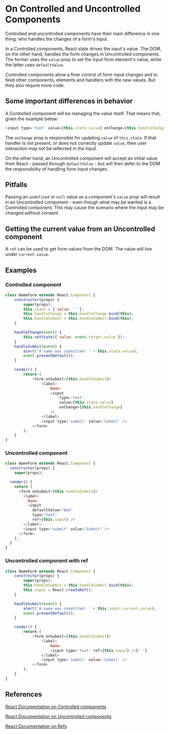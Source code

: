 # On Controlled and Uncontrolled Components

Controlled and uncontrolled components have their main difference in one thing: who handles the changes of a form's input.

In a Controlled components, React state drives the input's value. The DOM, on the other hand, handles the form changes in Uncontrolled components. The former uses the `value` prop to set the input form element's value, while the latter uses `defaultValue`.

Controlled components allow a finer control of form input changes and to feed other components, elements and handlers with the new values. But they also require more code.

## Some important differences in behavior

A Controlled component will be managing the value itself. That means that, given the example below:

```javascript
<input type='text' value={this.state.value} onChange={this.handleChange} />
```

The `onChange` prop is responsible for updating `value` of `this.state`. If that handler is not present, or does not correctly update `value`, then user interaction may not be reflected in the input.

On the other hand, an Uncontrolled component will accept an initial value from React - passed through `defaultValue` - but will then defer to the DOM the responsibility of handling form input changes.

## Pitfalls

Passing an `undefined` or `null` value as a component's `value` prop will result in an Uncontrolled component - even though what may be wanted is a Controlled component. This may cause the scenario where the input may be changed without consent.

## Getting the current value from an Uncontrolled component

A `ref` can be used to get form values from the DOM. The value will live under `current.value`.

## Examples

### Controlled component

```javascript
class NameForm extends React.Component {
	constructor(props) {
		super(props);
		this.state = { value: '' };
		this.handleChange = this.handleChange.bind(this);
		this.handleSubmit = this.handleSubmit.bind(this);
	}

	handleChange(event) {
		this.setState({ value: event.target.value });
	}
	handleSubmit(event) {
		alert('A name was submitted: ' + this.state.value);
		event.preventDefault();
	}

	render() {
		return (
			<form onSubmit={this.handleSubmit}>
				<label>
					Name:
					<input
						type='text'
						value={this.state.value}
						onChange={this.handleChange}
					/>
				</label>
				<input type='submit' value='Submit' />
			</form>
		);
	}
}
```

### Uncontrolled component

```javascript
class NameForm extends React.Component {
  constructor(props) {
    super(props);

  render() {
    return (
      <form onSubmit={this.handleSubmit}>
        <label>
          Name:
          <input
            defaultValue="Bob"
            type="text"
            ref={this.input} />
        </label>
        <input type="submit" value="Submit" />
      </form>
    );
  }
}
```

### Uncontrolled component with ref

```javascript
class NameForm extends React.Component {
	constructor(props) {
		super(props);
		this.handleSubmit = this.handleSubmit.bind(this);
		this.input = React.createRef();
	}

	handleSubmit(event) {
		alert('A name was submitted: ' + this.input.current.value);
		event.preventDefault();
	}

	render() {
		return (
			<form onSubmit={this.handleSubmit}>
				<label>
					Name:
					<input type='text' ref={this.input} />{' '}
				</label>
				<input type='submit' value='Submit' />
			</form>
		);
	}
}
```

## References

[React Documentation on Controlled components](https://reactjs.org/docs/forms.html#controlled-components)

[React Documentation on Uncontrolled components](https://reactjs.org/docs/uncontrolled-components.html)

[React Documentation on Refs](https://reactjs.org/docs/refs-and-the-dom.html)
